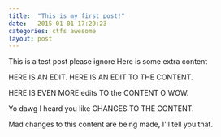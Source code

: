 ```yaml
---
title:  "This is my first post!"
date:   2015-01-01 17:29:23
categories: ctfs awesome
layout: post
---
```


This is a test post please ignore
Here is some extra content

HERE IS AN EDIT. HERE IS AN EDIT TO THE CONTENT.

HERE IS EVEN MORE edits TO the CONTENT O WOW.

Yo dawg I heard you like CHANGES TO THE CONTENT.

Mad changes to this content are being made, I'll tell you that.
